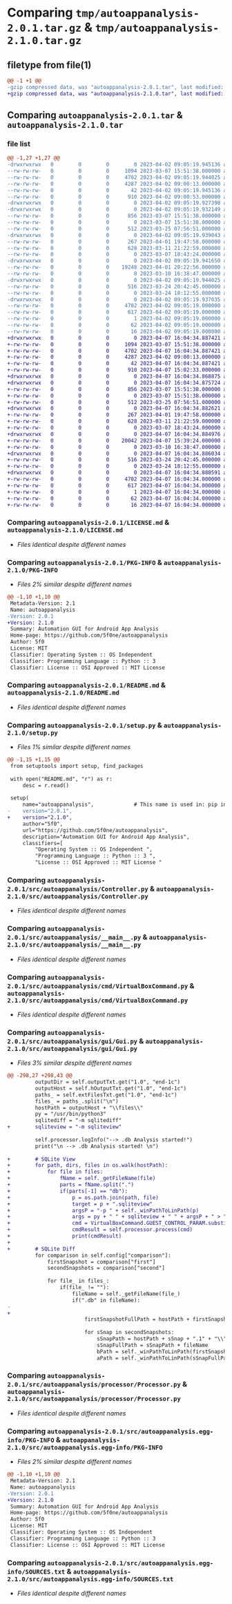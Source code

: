 # Comparing `tmp/autoappanalysis-2.0.1.tar.gz` & `tmp/autoappanalysis-2.1.0.tar.gz`

## filetype from file(1)

```diff
@@ -1 +1 @@
-gzip compressed data, was "autoappanalysis-2.0.1.tar", last modified: Sun Apr  2 09:05:19 2023, max compression
+gzip compressed data, was "autoappanalysis-2.1.0.tar", last modified: Fri Apr  7 16:04:34 2023, max compression
```

## Comparing `autoappanalysis-2.0.1.tar` & `autoappanalysis-2.1.0.tar`

### file list

```diff
@@ -1,27 +1,27 @@
-drwxrwxrwx   0        0        0        0 2023-04-02 09:05:19.945136 autoappanalysis-2.0.1/
--rw-rw-rw-   0        0        0     1094 2023-03-07 15:51:38.000000 autoappanalysis-2.0.1/LICENSE.md
--rw-rw-rw-   0        0        0     4702 2023-04-02 09:05:19.944025 autoappanalysis-2.0.1/PKG-INFO
--rw-rw-rw-   0        0        0     4287 2023-04-02 09:00:13.000000 autoappanalysis-2.0.1/README.md
--rw-rw-rw-   0        0        0       42 2023-04-02 09:05:19.945136 autoappanalysis-2.0.1/setup.cfg
--rw-rw-rw-   0        0        0      910 2023-04-02 09:00:53.000000 autoappanalysis-2.0.1/setup.py
-drwxrwxrwx   0        0        0        0 2023-04-02 09:05:19.927398 autoappanalysis-2.0.1/src/
-drwxrwxrwx   0        0        0        0 2023-04-02 09:05:19.932149 autoappanalysis-2.0.1/src/autoappanalysis/
--rw-rw-rw-   0        0        0      856 2023-03-07 15:51:38.000000 autoappanalysis-2.0.1/src/autoappanalysis/Controller.py
--rw-rw-rw-   0        0        0        0 2023-03-07 15:51:38.000000 autoappanalysis-2.0.1/src/autoappanalysis/__init__.py
--rw-rw-rw-   0        0        0      512 2023-03-25 07:56:51.000000 autoappanalysis-2.0.1/src/autoappanalysis/__main__.py
-drwxrwxrwx   0        0        0        0 2023-04-02 09:05:19.939043 autoappanalysis-2.0.1/src/autoappanalysis/cmd/
--rw-rw-rw-   0        0        0      267 2023-04-01 19:47:58.000000 autoappanalysis-2.0.1/src/autoappanalysis/cmd/HostCommand.py
--rw-rw-rw-   0        0        0      628 2023-03-11 21:22:59.000000 autoappanalysis-2.0.1/src/autoappanalysis/cmd/VirtualBoxCommand.py
--rw-rw-rw-   0        0        0        0 2023-03-07 18:43:24.000000 autoappanalysis-2.0.1/src/autoappanalysis/cmd/__init__.py
-drwxrwxrwx   0        0        0        0 2023-04-02 09:05:19.941650 autoappanalysis-2.0.1/src/autoappanalysis/gui/
--rw-rw-rw-   0        0        0    19248 2023-04-01 20:22:56.000000 autoappanalysis-2.0.1/src/autoappanalysis/gui/Gui.py
--rw-rw-rw-   0        0        0        0 2023-03-10 16:38:47.000000 autoappanalysis-2.0.1/src/autoappanalysis/gui/__init__.py
-drwxrwxrwx   0        0        0        0 2023-04-02 09:05:19.944025 autoappanalysis-2.0.1/src/autoappanalysis/processor/
--rw-rw-rw-   0        0        0      516 2023-03-24 20:42:45.000000 autoappanalysis-2.0.1/src/autoappanalysis/processor/Processor.py
--rw-rw-rw-   0        0        0        0 2023-03-24 18:12:55.000000 autoappanalysis-2.0.1/src/autoappanalysis/processor/__init__.py
-drwxrwxrwx   0        0        0        0 2023-04-02 09:05:19.937035 autoappanalysis-2.0.1/src/autoappanalysis.egg-info/
--rw-rw-rw-   0        0        0     4702 2023-04-02 09:05:19.000000 autoappanalysis-2.0.1/src/autoappanalysis.egg-info/PKG-INFO
--rw-rw-rw-   0        0        0      617 2023-04-02 09:05:19.000000 autoappanalysis-2.0.1/src/autoappanalysis.egg-info/SOURCES.txt
--rw-rw-rw-   0        0        0        1 2023-04-02 09:05:19.000000 autoappanalysis-2.0.1/src/autoappanalysis.egg-info/dependency_links.txt
--rw-rw-rw-   0        0        0       62 2023-04-02 09:05:19.000000 autoappanalysis-2.0.1/src/autoappanalysis.egg-info/entry_points.txt
--rw-rw-rw-   0        0        0       16 2023-04-02 09:05:19.000000 autoappanalysis-2.0.1/src/autoappanalysis.egg-info/top_level.txt
+drwxrwxrwx   0        0        0        0 2023-04-07 16:04:34.887421 autoappanalysis-2.1.0/
+-rw-rw-rw-   0        0        0     1094 2023-03-07 15:51:38.000000 autoappanalysis-2.1.0/LICENSE.md
+-rw-rw-rw-   0        0        0     4702 2023-04-07 16:04:34.887421 autoappanalysis-2.1.0/PKG-INFO
+-rw-rw-rw-   0        0        0     4287 2023-04-02 09:00:13.000000 autoappanalysis-2.1.0/README.md
+-rw-rw-rw-   0        0        0       42 2023-04-07 16:04:34.887421 autoappanalysis-2.1.0/setup.cfg
+-rw-rw-rw-   0        0        0      910 2023-04-07 15:02:33.000000 autoappanalysis-2.1.0/setup.py
+drwxrwxrwx   0        0        0        0 2023-04-07 16:04:34.868875 autoappanalysis-2.1.0/src/
+drwxrwxrwx   0        0        0        0 2023-04-07 16:04:34.875724 autoappanalysis-2.1.0/src/autoappanalysis/
+-rw-rw-rw-   0        0        0      856 2023-03-07 15:51:38.000000 autoappanalysis-2.1.0/src/autoappanalysis/Controller.py
+-rw-rw-rw-   0        0        0        0 2023-03-07 15:51:38.000000 autoappanalysis-2.1.0/src/autoappanalysis/__init__.py
+-rw-rw-rw-   0        0        0      512 2023-03-25 07:56:51.000000 autoappanalysis-2.1.0/src/autoappanalysis/__main__.py
+drwxrwxrwx   0        0        0        0 2023-04-07 16:04:34.882621 autoappanalysis-2.1.0/src/autoappanalysis/cmd/
+-rw-rw-rw-   0        0        0      267 2023-04-01 19:47:58.000000 autoappanalysis-2.1.0/src/autoappanalysis/cmd/HostCommand.py
+-rw-rw-rw-   0        0        0      628 2023-03-11 21:22:59.000000 autoappanalysis-2.1.0/src/autoappanalysis/cmd/VirtualBoxCommand.py
+-rw-rw-rw-   0        0        0        0 2023-03-07 18:43:24.000000 autoappanalysis-2.1.0/src/autoappanalysis/cmd/__init__.py
+drwxrwxrwx   0        0        0        0 2023-04-07 16:04:34.884976 autoappanalysis-2.1.0/src/autoappanalysis/gui/
+-rw-rw-rw-   0        0        0    20042 2023-04-07 15:39:24.000000 autoappanalysis-2.1.0/src/autoappanalysis/gui/Gui.py
+-rw-rw-rw-   0        0        0        0 2023-03-10 16:38:47.000000 autoappanalysis-2.1.0/src/autoappanalysis/gui/__init__.py
+drwxrwxrwx   0        0        0        0 2023-04-07 16:04:34.886034 autoappanalysis-2.1.0/src/autoappanalysis/processor/
+-rw-rw-rw-   0        0        0      516 2023-03-24 20:42:45.000000 autoappanalysis-2.1.0/src/autoappanalysis/processor/Processor.py
+-rw-rw-rw-   0        0        0        0 2023-03-24 18:12:55.000000 autoappanalysis-2.1.0/src/autoappanalysis/processor/__init__.py
+drwxrwxrwx   0        0        0        0 2023-04-07 16:04:34.880591 autoappanalysis-2.1.0/src/autoappanalysis.egg-info/
+-rw-rw-rw-   0        0        0     4702 2023-04-07 16:04:34.000000 autoappanalysis-2.1.0/src/autoappanalysis.egg-info/PKG-INFO
+-rw-rw-rw-   0        0        0      617 2023-04-07 16:04:34.000000 autoappanalysis-2.1.0/src/autoappanalysis.egg-info/SOURCES.txt
+-rw-rw-rw-   0        0        0        1 2023-04-07 16:04:34.000000 autoappanalysis-2.1.0/src/autoappanalysis.egg-info/dependency_links.txt
+-rw-rw-rw-   0        0        0       62 2023-04-07 16:04:34.000000 autoappanalysis-2.1.0/src/autoappanalysis.egg-info/entry_points.txt
+-rw-rw-rw-   0        0        0       16 2023-04-07 16:04:34.000000 autoappanalysis-2.1.0/src/autoappanalysis.egg-info/top_level.txt
```

### Comparing `autoappanalysis-2.0.1/LICENSE.md` & `autoappanalysis-2.1.0/LICENSE.md`

 * *Files identical despite different names*

### Comparing `autoappanalysis-2.0.1/PKG-INFO` & `autoappanalysis-2.1.0/PKG-INFO`

 * *Files 2% similar despite different names*

```diff
@@ -1,10 +1,10 @@
 Metadata-Version: 2.1
 Name: autoappanalysis
-Version: 2.0.1
+Version: 2.1.0
 Summary: Automation GUI for Android App Analysis
 Home-page: https://github.com/5f0ne/autoappanalysis
 Author: 5f0
 License: MIT
 Classifier: Operating System :: OS Independent 
 Classifier: Programming Language :: Python :: 3 
 Classifier: License :: OSI Approved :: MIT License
```

### Comparing `autoappanalysis-2.0.1/README.md` & `autoappanalysis-2.1.0/README.md`

 * *Files identical despite different names*

### Comparing `autoappanalysis-2.0.1/setup.py` & `autoappanalysis-2.1.0/setup.py`

 * *Files 1% similar despite different names*

```diff
@@ -1,15 +1,15 @@
 from setuptools import setup, find_packages
 
 with open("README.md", "r") as r:
     desc = r.read()
 
 setup(
     name="autoappanalysis",             # This name is used in: pip install hello-world
-    version="2.0.1",
+    version="2.1.0",
     author="5f0",
     url="https://github.com/5f0ne/autoappanalysis",
     description="Automation GUI for Android App Analysis",
     classifiers=[
         "Operating System :: OS Independent ",
         "Programming Language :: Python :: 3 ",
         "License :: OSI Approved :: MIT License "
```

### Comparing `autoappanalysis-2.0.1/src/autoappanalysis/Controller.py` & `autoappanalysis-2.1.0/src/autoappanalysis/Controller.py`

 * *Files identical despite different names*

### Comparing `autoappanalysis-2.0.1/src/autoappanalysis/__main__.py` & `autoappanalysis-2.1.0/src/autoappanalysis/__main__.py`

 * *Files identical despite different names*

### Comparing `autoappanalysis-2.0.1/src/autoappanalysis/cmd/VirtualBoxCommand.py` & `autoappanalysis-2.1.0/src/autoappanalysis/cmd/VirtualBoxCommand.py`

 * *Files identical despite different names*

### Comparing `autoappanalysis-2.0.1/src/autoappanalysis/gui/Gui.py` & `autoappanalysis-2.1.0/src/autoappanalysis/gui/Gui.py`

 * *Files 3% similar despite different names*

```diff
@@ -298,27 +298,43 @@
         outputDir = self.outputTxt.get("1.0", "end-1c")
         outputHost = self.hOutputTxt.get("1.0", "end-1c")
         paths_ = self.extFilesTxt.get("1.0", "end-1c")
         files_ = paths_.split("\n")
         hostPath = outputHost + "\\files\\"
         py = "/usr/bin/python3"
         sqlitediff = "-m sqlitediff"
+        sqliteview = "-m sqliteview"
 
         self.processor.logInfo("--> .db Analysis started!")
         print("\n --> .db Analysis started! \n")
 
+        # SQLite View
+        for path, dirs, files in os.walk(hostPath):
+            for file in files:
+                fName = self._getFileName(file)
+                parts = fName.split(".")
+                if(parts[-1] == "db"):
+                    p = os.path.join(path, file)
+                    target = p + ".sqliteview"
+                    argsP = "-p " + self._winPathToLinPath(p)
+                    args = py + " " + sqliteview + " " + argsP + " > " + target
+                    cmd = VirtualBoxCommand.GUEST_CONTROL_PARAM.substitute(vmName=vm, user=user, pw=pw, path=py, args=args)
+                    cmdResult = self.processor.process(cmd)
+                    print(cmdResult)
+
+        # SQLite Diff
         for comparison in self.config["comparison"]:
             firstSnapshot = comparison["first"]
             secondSnapshots = comparison["second"]
 
             for file_ in files_:
                 if(file_ != ""):
                     fileName = self._getFileName(file_)
                     if(".db" in fileName):
-
+                          
                         firstSnapshotFullPath = hostPath + firstSnapshot + ".1" + "\\" + fileName
 
                         for sSnap in secondSnapshots:
                             sSnapPath = hostPath + sSnap + ".1" + "\\"
                             sSnapFullPath = sSnapPath + fileName
                             bPath = self._winPathToLinPath(firstSnapshotFullPath)
                             aPath = self._winPathToLinPath(sSnapFullPath)
```

### Comparing `autoappanalysis-2.0.1/src/autoappanalysis/processor/Processor.py` & `autoappanalysis-2.1.0/src/autoappanalysis/processor/Processor.py`

 * *Files identical despite different names*

### Comparing `autoappanalysis-2.0.1/src/autoappanalysis.egg-info/PKG-INFO` & `autoappanalysis-2.1.0/src/autoappanalysis.egg-info/PKG-INFO`

 * *Files 2% similar despite different names*

```diff
@@ -1,10 +1,10 @@
 Metadata-Version: 2.1
 Name: autoappanalysis
-Version: 2.0.1
+Version: 2.1.0
 Summary: Automation GUI for Android App Analysis
 Home-page: https://github.com/5f0ne/autoappanalysis
 Author: 5f0
 License: MIT
 Classifier: Operating System :: OS Independent 
 Classifier: Programming Language :: Python :: 3 
 Classifier: License :: OSI Approved :: MIT License
```

### Comparing `autoappanalysis-2.0.1/src/autoappanalysis.egg-info/SOURCES.txt` & `autoappanalysis-2.1.0/src/autoappanalysis.egg-info/SOURCES.txt`

 * *Files identical despite different names*

